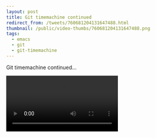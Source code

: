 ```yaml
---
layout: post
title: Git timemachine continued
redirect_from: /tweets/760681204131647488.html
thumbnail: /public/video-thumbs/760681204131647488.png
tags:
  - emacs
  - git
  - git-timemachine
---
```


Git timemachine continued...

<video controls autoplay loop>
  <source src="/public/videos/760681204131647488.mp4" type="video/mp4">
    Sorry your browser does not support the video tag, maybe time to upgrade?
</video>
